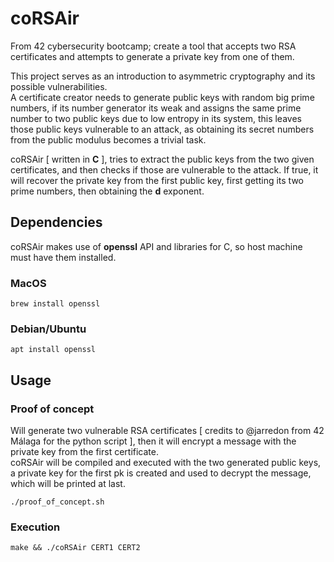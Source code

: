# coRSAir

From 42 cybersecurity bootcamp; create a tool that accepts two RSA certificates and attempts to generate a private key from one of them.  
  
This project serves as an introduction to asymmetric cryptography and its possible vulnerabilities.  
A certificate creator needs to generate public keys with random big prime numbers, if its number generator its weak and assigns the same prime number to two public keys due to low entropy in its system, this leaves those public keys vulnerable to an attack, as obtaining its secret numbers from the public modulus becomes a trivial task.  
  
coRSAir [ written in __C__ ], tries to extract the public keys from the two given certificates, and then checks if those are vulnerable to the attack. If true, it will recover the private key from the first public key, first getting its two prime numbers, then obtaining the __d__ exponent.  

## Dependencies
coRSAir makes use of __openssl__ API and libraries for C, so host machine must have them installed.
### MacOS
```
brew install openssl
```
### Debian/Ubuntu
```
apt install openssl
```

## Usage

### Proof of concept  
Will generate two vulnerable RSA certificates [ credits to @jarredon from 42 Málaga for the python script ], then it will encrypt a message with the private key from the first certificate.  
coRSAir will be compiled and executed with the two generated public keys, a private key for the first pk is created and used to decrypt the message, which will be printed at last.  
```
./proof_of_concept.sh
```

### Execution
```
make && ./coRSAir CERT1 CERT2
```
